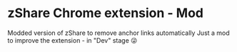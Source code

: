 # zShare Chrome extension - Mod

Modded version of zShare to remove anchor links automatically
Just a mod to improve the extension - in "Dev" stage 😜
